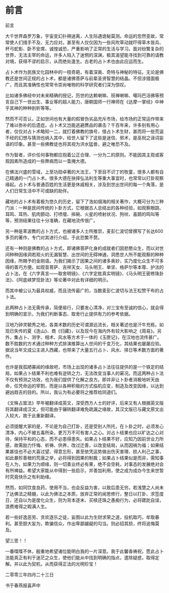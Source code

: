 # 前言

前言

大千世界森罗万象，宇宙变幻扑朔迷离，人生际遇诡秘莫测。命运的忽然变故，常常使人们措手不及、无力应对。甚至有人仅仅因为一些风吹草动就吓得草木皆兵、杯弓蛇影、卧不安席、诚惶诚恐，严重影响了正常的生活与学习。面对纷繁复杂的世界，无法主宰的命运，许多人陷入了迷惘的深渊，极其渴望能寻找到可靠的请教对境，获得不谬的启示，从而绝处逢生。古老的占卜术也由此应运而生。

占卜术作为民族文化园林中的一枝奇葩，有着深奥、奇特与神秘的特征。无论是佛教还是世间正规的占卜术，都是诸佛菩萨与前辈圣贤智慧的结晶。不但涉猎面极广，而且其准确性也常常令崇尚唯物的科学研究者们深为惊叹。

比如诸多佛经中对未来精确的授记，历世的达赖喇嘛、班禅喇嘛、噶玛巴活佛等预言自己下一世出生、事业等的超人能力，唐朝国师一行禅师在《达摩一掌经》中神乎其神的种种剖析等等。

然而不可否认，正如世间也有大量的假冒伪劣品充斥市场，给市场的正常运作带来了难以弥补的后遗症。占卜术又岂能逃避赝品的袭击？千百年来，许多别有用心者，仅仅对占卜术略知一二，就打着佛教的旗号，借占卜术生财，甚而将一些荒诞不经的幻想与猜测也纳入其中，给世人留下了这些是迷信、邪术，是巫祝之诬词妄语的印象。甚至一些佛教徒也将其视为洪水猛兽，避之唯恐不及。

作为智者，评价任何事物都应抱着公正合理、一分为二的原则。不能因其主观或客观因素所造成的一些弊病而以一眚掩大德。

在佛法兴盛的雪域，上至功勋卓著的大法王，下至目不识丁的牧童，很多人都有自己精通的一门占卜术。很多大德在抉择弘法利生等重大事宜时，也常常以打卦观察缘起。占卜术与普通百姓的生活更是休戚相关，涉及到世出世间的每一个角落，是人们日常生活中不可或缺的助伴。

藏地的占卜术有着极为悠久的历史，留下了浩如烟海的相关著作，大概可分为三种门派：一种是民间传统的卜卦方式，它根据古人总结出的各种经验，如观察眼跳、耳鸣、耳热、肌肉颤动、打喷嚏、摔碗、火星的喷射状况、狗吠、喜鹊的鸣叫等等，预测结果往往十分准确，在藏地流传很广。

另一种是苯波教的占卜方式，也被诸多人士所推崇，麦彭仁波切曾撰写了长达600多页的著作，专门对其进行介绍，于此恐繁不赘。

还有一种则是佛教的占卜方式，即诸佛菩萨化身的成就者们因悲愍众生，而以对世间种种因缘洞若观火的无漏智慧、出世间的无碍神通，洞悉世人所不能观察的种种因缘，所赐予的金刚语。为我们揭示了因果之间的诸多奥妙，实乃度化众生不可多得的善巧方便。如观音菩萨、吉祥天女、马头明王、单坚、格萨尔等本尊、护法的占卜法，在《六字真言——取舍明镜》、《六字定胜真实明镜》、《马头明王密修珠卦法》、《阿底峡梦现卦法》等论著中对此有详细的明示。

而其中被公认为最具权威，而且流传最广的，当数麦彭仁波切与法王松赞干布的占卜法。

此两种占卜法无需传承，简便易行，只要发心清净，对三宝有至诚的信心，就会得到明确的宣示，为我们判断事态、取舍行止提供有力的参考依据。

汉地乃钟灵毓秀之地，各类术数的历史可谓源远流长，相关著述也是汗牛充栋。如现已失传的夏《连山》、商《归藏》，以及现今在海内外有较大影响之《周易》。另外，集占卜、测字、相术、风水等方术于一体的《玉匣记》，在汉地也流传甚广。数不胜数的方术通过种种方式排演推算出人世间的千变万化，其结果也屡屡应验。据说当年文成公主进入西藏，也带来了大量五行占卜、风水、择日等术数方面的著作。

也许是我孤陋寡闻的缘故吧，市场上出现的诸多占卜法往往提供的是一个铁定的结局，如果占卜结果不利也难有逆转之力，无法改变当事人的窘况。而这两种占卜法不仅有预测之功效，也为我们提供了化解之良方。即并非让卜卦者消极地听天由命，任凭命运的宰割，而是以各种积极的方式临机应变，制造及改变因缘，以达到避凶趋吉的目的。所以，我认为有必要将之推荐给同道们。

《文殊占筮法》早年被翻译成英文，深受西方人士的好评，后来又有人根据英文版将其翻译成汉文，但可能由于辗转翻译难免疏漏之缘故，其汉文版已与藏文原文出入较大，故于此重新翻译。

必须提醒大家的是，不论是为自己打卦，还是受别人所托，在卜卦之时，必须发心清净，内心不被五毒所染，更万万不可有害人之心。对占卜结果也应以旷达之心对待，保持平和的心态，而不必患得患失。如果占卜结果不好，应知乃因前世业力所感，故需励力忏悔、祈祷、供养，改过迁善，以改变结局，从而因祸为福；如果结果甚佳也不必大喜过望、得意忘形，甚至依凭运势做出伤天害理、损人利己之事，如此暴殄善根的荒唐之举，必将得到因果的制裁；如果占卜结果似是而非，需知事在人为，如果力为顺缘，则一切善业终必有果，绝不会空耗，对事态的发展绝对会有所裨益。希望大家能从中得到一些启示，并善加利用，使之成为成办今生来世暂时究竟快乐之有利助缘。

然而，如同饮食良药，使用不当，也会反益为害，以致后患无穷。若浅慧之人尚未了达佛法之精髓，以此为佛法之本质，放弃正常的闻思修行，整日以打卦、求签度日，还自以为是度化众生，则为背本逐末、买椟还珠之愚痴行为，必将蹉跎自误，浪费难得之暇满人生。

若一些好逸恶劳、贪欢逐乐之徒，妄图以此为生财求荣之道，投机取巧，牟取暴利。甚至胆大妄为，欺骗信众，作出卑鄙龌龊的勾当。则必招其损，终将追悔莫及。

望三思！！

一番喋喋不休，殷重地希望诸位能明白我的一片深意。我于此馨香祷祝，愿此占卜法能真正有利于迷茫之众生，使他们能从中找到明确的指点，遣除疑惑，取得定解。并以此为契机，从而获得正法的光明珍宝！

二零零三年四月二十三日

书于春燕报喜声中

